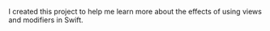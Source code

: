 I created this project to help me learn more about the effects of using views and modifiers in Swift.
